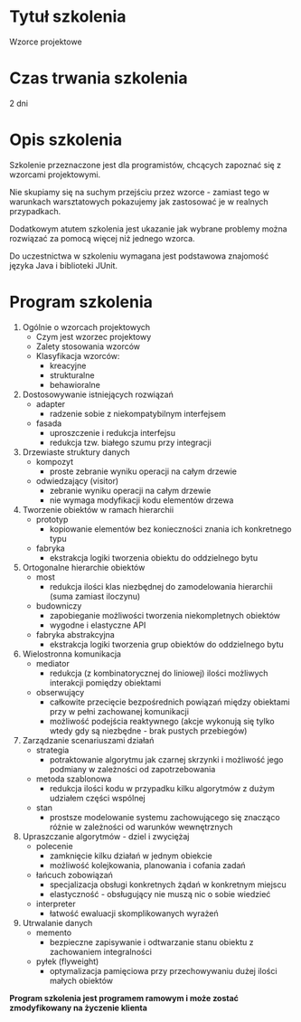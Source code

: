# Tytuł szkolenia

Wzorce projektowe

# Czas trwania szkolenia

2 dni

# Opis szkolenia

Szkolenie przeznaczone jest dla programistów, chcących zapoznać się z wzorcami projektowymi. 

Nie skupiamy się na suchym przejściu przez wzorce - zamiast tego w warunkach warsztatowych pokazujemy jak zastosować je w realnych przypadkach. 

Dodatkowym atutem szkolenia jest ukazanie jak wybrane problemy można rozwiązać za pomocą więcej niż jednego wzorca.

Do uczestnictwa w szkoleniu wymagana jest podstawowa znajomość języka Java i biblioteki JUnit.

# Program szkolenia

1. Ogólnie o wzorcach projektowych
    - Czym jest wzorzec projektowy
    - Zalety stosowania wzorców
    - Klasyfikacja wzorców:
        - kreacyjne
        - strukturalne
        - behawioralne
2. Dostosowywanie istniejących rozwiązań
   - adapter 
       - radzenie sobie z niekompatybilnym interfejsem
   - fasada
       - uproszczenie i redukcja interfejsu
       - redukcja tzw. białego szumu przy integracji
3. Drzewiaste struktury danych
   - kompozyt
        - proste zebranie wyniku operacji na całym drzewie 
   - odwiedzający (visitor)
        - zebranie wyniku operacji na całym drzewie 
        - nie wymaga modyfikacji kodu elementów drzewa
4. Tworzenie obiektów w ramach hierarchii
   - prototyp
        - kopiowanie elementów bez konieczności znania ich konkretnego typu
   - fabryka
        - ekstrakcja logiki tworzenia obiektu do oddzielnego bytu      
5. Ortogonalne hierarchie obiektów
   - most
        - redukcja ilości klas niezbędnej do zamodelowania hierarchii (suma zamiast iloczynu)   
   - budowniczy
        - zapobieganie możliwości tworzenia niekompletnych obiektów
        - wygodne i elastyczne API
   - fabryka abstrakcyjna
        - ekstrakcja logiki tworzenia grup obiektów do oddzielnego bytu 
6. Wielostronna komunikacja
   - mediator
        - redukcja (z kombinatorycznej do liniowej) ilości możliwych interakcji pomiędzy obiektami 
   - obserwujący
        - całkowite przecięcie bezpośrednich powiązań między obiektami przy w pełni zachowanej komunikacji
        - możliwość podejścia reaktywnego (akcje wykonują się tylko wtedy gdy są niezbędne - brak pustych przebiegów)
7. Zarządzanie scenariuszami działań
   - strategia
        - potraktowanie algorytmu jak czarnej skrzynki i możliwość jego podmiany w zależności od zapotrzebowania 
   - metoda szablonowa
        - redukcja ilości kodu w przypadku kilku algorytmów z dużym udziałem części wspólnej 
   - stan 
        - prostsze modelowanie systemu zachowującego się znacząco różnie w zależności od warunków wewnętrznych 
8. Upraszczanie algorytmów - dziel i zwyciężaj
   - polecenie
       - zamknięcie kilku działań w jednym obiekcie
       - możliwość kolejkowania, planowania i cofania zadań
   - łańcuch zobowiązań
       - specjalizacja obsługi konkretnych żądań w konkretnym miejscu
       - elastyczność - obsługujący nie muszą nic o sobie wiedzieć 
   - interpreter
       - łatwość ewaluacji skomplikowanych wyrażeń  
9. Utrwalanie danych
   - memento
       - bezpieczne zapisywanie i odtwarzanie stanu obiektu z zachowaniem integralności 
   - pyłek (flyweight)
       - optymalizacja pamięciowa przy przechowywaniu dużej ilości małych obiektów 

**Program szkolenia jest programem ramowym i może zostać zmodyfikowany na życzenie klienta**